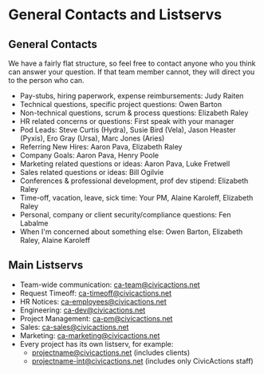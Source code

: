 # General Contacts and Listservs

## General Contacts

We have a fairly flat structure, so feel free to contact anyone who you think can answer your question. If that team member cannot, they will direct you to the person who can.

*   Pay-stubs, hiring paperwork, expense reimbursements: Judy Raiten
*   Technical questions, specific project questions: Owen Barton
*   Non-technical questions, scrum & process questions: Elizabeth Raley
*   HR related concerns or questions: First speak with your manager
*   Pod Leads: Steve Curtis (Hydra), Susie Bird (Vela), Jason Heaster (Pyxis), Ero Gray (Ursa), Marc Jones (Aries)
*   Referring New Hires: Aaron Pava, Elizabeth Raley
*   Company Goals: Aaron Pava, Henry Poole
*   Marketing related questions or ideas: Aaron Pava, Luke Fretwell
*   Sales related questions or ideas: Bill Ogilvie
*   Conferences & professional development, prof dev stipend: Elizabeth Raley
*   Time-off, vacation, leave, sick time: Your PM, Alaine Karoleff, Elizabeth Raley
*   Personal, company or client security/compliance questions: Fen Labalme
*   When I'm concerned about something else: Owen Barton, Elizabeth Raley, Alaine Karoleff

## Main Listservs

*   Team-wide communication: ca-team@civicactions.net
*   Request Timeoff: ca-timeoff@civicactions.net
*   HR Notices: ca-employees@civicactions.net
*   Engineering: ca-dev@civicactions.net
*   Project Management: ca-pm@civicactions.net
*   Sales: ca-sales@civicactions.net
*   Marketing: ca-marketing@civicactions.net
*   Every project has its own listserv, for example:
    *   projectname@civicactions.net (includes clients)
    *   projectname-int@civicactions.net (includes only CivicActions staff)
